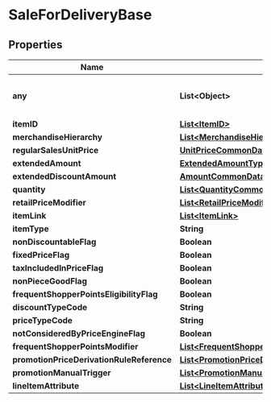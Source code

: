 # SaleForDeliveryBase

## Properties
Name | Type | Description | Notes
------------ | ------------- | ------------- | -------------
**any** | **List&lt;Object&gt;** | This is currently not supported. |  [optional]
**itemID** | [**List&lt;ItemID&gt;**](ItemID.md) |  |  [optional]
**merchandiseHierarchy** | [**List&lt;MerchandiseHierarchyCommonData&gt;**](MerchandiseHierarchyCommonData.md) |  |  [optional]
**regularSalesUnitPrice** | [**UnitPriceCommonData**](UnitPriceCommonData.md) |  |  [optional]
**extendedAmount** | [**ExtendedAmountType**](ExtendedAmountType.md) |  |  [optional]
**extendedDiscountAmount** | [**AmountCommonData**](AmountCommonData.md) |  |  [optional]
**quantity** | [**List&lt;QuantityCommonData&gt;**](QuantityCommonData.md) |  |  [optional]
**retailPriceModifier** | [**List&lt;RetailPriceModifierDomainSpecific&gt;**](RetailPriceModifierDomainSpecific.md) |  |  [optional]
**itemLink** | [**List&lt;ItemLink&gt;**](ItemLink.md) |  |  [optional]
**itemType** | **String** |  |  [optional]
**nonDiscountableFlag** | **Boolean** |  |  [optional]
**fixedPriceFlag** | **Boolean** |  |  [optional]
**taxIncludedInPriceFlag** | **Boolean** |  |  [optional]
**nonPieceGoodFlag** | **Boolean** |  |  [optional]
**frequentShopperPointsEligibilityFlag** | **Boolean** |  |  [optional]
**discountTypeCode** | **String** |  |  [optional]
**priceTypeCode** | **String** |  |  [optional]
**notConsideredByPriceEngineFlag** | **Boolean** |  |  [optional]
**frequentShopperPointsModifier** | [**List&lt;FrequentShopperPointsModifierType&gt;**](FrequentShopperPointsModifierType.md) |  |  [optional]
**promotionPriceDerivationRuleReference** | [**List&lt;PromotionPriceDerivationRuleReferenceType&gt;**](PromotionPriceDerivationRuleReferenceType.md) |  |  [optional]
**promotionManualTrigger** | [**List&lt;PromotionManualTriggerType&gt;**](PromotionManualTriggerType.md) |  |  [optional]
**lineItemAttribute** | [**List&lt;LineItemAttributeType&gt;**](LineItemAttributeType.md) |  |  [optional]
